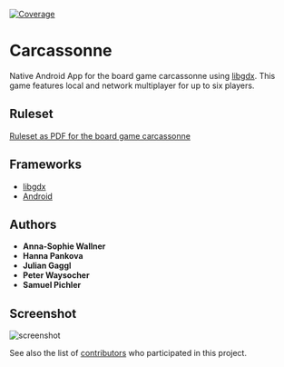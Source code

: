 [![Coverage](https://sonarcloud.io/api/project_badges/measure?project=SE2_Di2_Carcassonne&metric=coverage)](https://sonarcloud.io/dashboard?id=SE2_Di2_Carcassonne)
# Carcassonne
Native Android App for the board game carcassonne using [libgdx](https://libgdx.badlogicgames.com/). This game features local and network multiplayer for up to six players.
## Ruleset
[Ruleset as PDF for the board game carcassonne](https://images.zmangames.com/filer_public/d5/20/d5208d61-8583-478b-a06d-b49fc9cd7aaa/zm7810_carcassonne_rules.pdf)
## Frameworks
* [libgdx](https://libgdx.badlogicgames.com/)
* [Android](https://developer.android.com/)
## Authors
* **Anna-Sophie Wallner**
* **Hanna Pankova**
* **Julian Gaggl**
* **Peter Waysocher**
* **Samuel Pichler**
## Screenshot
![screenshot](https://i.ibb.co/4mw2Z8c/Screenshot-1559627934.png)

See also the list of [contributors](https://github.com/your/project/contributors) who participated in this project.
